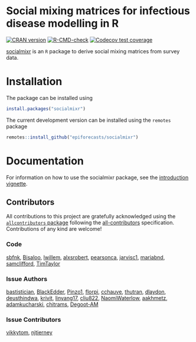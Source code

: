 
# Social mixing matrices for infectious disease modelling in R

<!-- badges: start -->

[![CRAN
version](https://www.r-pkg.org/badges/version-ago/socialmixr)](https://cran.r-project.org/package=socialmixr)
[![R-CMD-check](https://github.com/epiforecasts/socialmixr/workflows/R-CMD-check/badge.svg)](https://github.com/epiforecasts/socialmixr/actions)
[![Codecov test
coverage](https://codecov.io/gh/epiforecasts/socialmixr/graph/badge.svg)](https://app.codecov.io/gh/epiforecasts/socialmixr)
<!-- badges: end -->

[socialmixr](https://github.com/epiforecasts/socialmixr) is an `R`
package to derive social mixing matrices from survey data.

# Installation

The package can be installed using

``` r
install.packages("socialmixr")
```

The current development version can be installed using the `remotes`
package

``` r
remotes::install_github("epiforecasts/socialmixr")
```

# Documentation

For information on how to use the socialmixr package, see the
[introduction
vignette](https://epiforecasts.io/socialmixr/articles/socialmixr.html).

## Contributors

<!-- ALL-CONTRIBUTORS-LIST:START - Do not remove or modify this section -->
<!-- prettier-ignore-start -->
<!-- markdownlint-disable -->

All contributions to this project are gratefully acknowledged using the
[`allcontributors` package](https://github.com/ropensci/allcontributors)
following the [all-contributors](https://allcontributors.org)
specification. Contributions of any kind are welcome!

### Code

<a href="https://github.com/epiforecasts/socialmixr/commits?author=sbfnk">sbfnk</a>,
<a href="https://github.com/epiforecasts/socialmixr/commits?author=Bisaloo">Bisaloo</a>,
<a href="https://github.com/epiforecasts/socialmixr/commits?author=lwillem">lwillem</a>,
<a href="https://github.com/epiforecasts/socialmixr/commits?author=alxsrobert">alxsrobert</a>,
<a href="https://github.com/epiforecasts/socialmixr/commits?author=pearsonca">pearsonca</a>,
<a href="https://github.com/epiforecasts/socialmixr/commits?author=jarvisc1">jarvisc1</a>,
<a href="https://github.com/epiforecasts/socialmixr/commits?author=mariabnd">mariabnd</a>,
<a href="https://github.com/epiforecasts/socialmixr/commits?author=samclifford">samclifford</a>,
<a href="https://github.com/epiforecasts/socialmixr/commits?author=TimTaylor">TimTaylor</a>

### Issue Authors

<a href="https://github.com/epiforecasts/socialmixr/issues?q=is%3Aissue+author%3Abastistician">bastistician</a>,
<a href="https://github.com/epiforecasts/socialmixr/issues?q=is%3Aissue+author%3ABlackEdder">BlackEdder</a>,
<a href="https://github.com/epiforecasts/socialmixr/issues?q=is%3Aissue+author%3APinzo1">Pinzo1</a>,
<a href="https://github.com/epiforecasts/socialmixr/issues?q=is%3Aissue+author%3Aflorpi">florpi</a>,
<a href="https://github.com/epiforecasts/socialmixr/issues?q=is%3Aissue+author%3Acchauve">cchauve</a>,
<a href="https://github.com/epiforecasts/socialmixr/issues?q=is%3Aissue+author%3Athutran">thutran</a>,
<a href="https://github.com/epiforecasts/socialmixr/issues?q=is%3Aissue+author%3Adlaydon">dlaydon</a>,
<a href="https://github.com/epiforecasts/socialmixr/issues?q=is%3Aissue+author%3Adeusthindwa">deusthindwa</a>,
<a href="https://github.com/epiforecasts/socialmixr/issues?q=is%3Aissue+author%3Akrivit">krivit</a>,
<a href="https://github.com/epiforecasts/socialmixr/issues?q=is%3Aissue+author%3Alinyang17">linyang17</a>,
<a href="https://github.com/epiforecasts/socialmixr/issues?q=is%3Aissue+author%3Acliu822">cliu822</a>,
<a href="https://github.com/epiforecasts/socialmixr/issues?q=is%3Aissue+author%3ANaomiWaterlow">NaomiWaterlow</a>,
<a href="https://github.com/epiforecasts/socialmixr/issues?q=is%3Aissue+author%3Aaakhmetz">aakhmetz</a>,
<a href="https://github.com/epiforecasts/socialmixr/issues?q=is%3Aissue+author%3Aadamkucharski">adamkucharski</a>,
<a href="https://github.com/epiforecasts/socialmixr/issues?q=is%3Aissue+author%3Achitrams">chitrams</a>,
<a href="https://github.com/epiforecasts/socialmixr/issues?q=is%3Aissue+author%3ADegoot-AM">Degoot-AM</a>

### Issue Contributors

<a href="https://github.com/epiforecasts/socialmixr/issues?q=is%3Aissue+commenter%3Avikkytom">vikkytom</a>,
<a href="https://github.com/epiforecasts/socialmixr/issues?q=is%3Aissue+commenter%3Anjtierney">njtierney</a>

<!-- markdownlint-enable -->
<!-- prettier-ignore-end -->
<!-- ALL-CONTRIBUTORS-LIST:END -->
